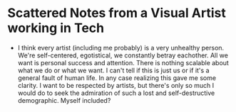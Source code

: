 # Scattered Notes from a Visual Artist working in Tech

* I think every artist (including me probably) is a very unhealthy person. We're self-centered, egotistical, we constantly betray eachother. All we want is personal success and attention. There is nothing scalable about what we do or what we want. I can't tell if this is just us or if it's a general fault of human life. In any case realizing this gave me some clarity. I want to be respected by artists, but there's only so much I would do to seek the admiration of such a lost and self-destructive demographic. Myself included?
